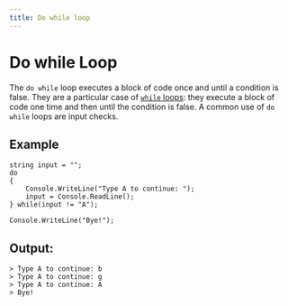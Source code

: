 ```yaml
---
title: Do while loop
---
```


# Do while Loop

The `do while` loop executes a block of code once and until a condition is false. They are a particular case of [`while` loops](https://guide.freecodecamp.org/csharp/while-loop): they execute a block of code one time and then until the condition is false. A common use of `do while` loops are input checks.

## Example
```
string input = "";
do
{
	Console.WriteLine("Type A to continue: ");
	input = Console.ReadLine();
} while(input != "A");

Console.WriteLine("Bye!");
```

## Output:
```
> Type A to continue: b
> Type A to continue: g
> Type A to continue: A
> Bye!
```
